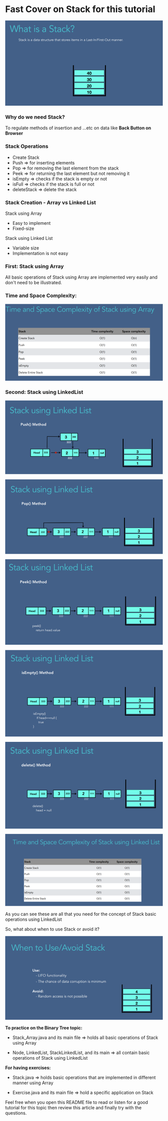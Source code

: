 # Fast Cover on Stack for this tutorial

![Screenshot](https://github.com/7amo10/Complete-Data-Structures-and-Algorithms-tutorial/blob/main/5.Stack/assests/1.What%20is%20Stack.png)

### Why do we need Stack?

To regulate methods of insertion and ...etc on data like **Back Button on Browser**

### Stack Operations
- Create Stack
- Push => for inserting elements
- Pop => for removing the last element from the stack
- Peek => for returning the last element but not removing it
- isEmpty => checks if the stack is empty or not
- isFull => checks if the stack is full or not
- deleteStack => delete the stack

### Stack Creation - Array vs Linked List
Stack using Array
- Easy to implement
- Fixed-size

Stack using Linked List
- Variable size
- Implementation is not easy

### First: Stack using **Array**

All basic operations of Stack using Array are implemented very easily and don't need to be illustrated. 

### Time and Space Complexity:

![Screenshot](https://github.com/7amo10/Complete-Data-Structures-and-Algorithms-tutorial/blob/main/5.Stack/assests/2.Complexity_Array.png)

### Second: Stack using **LinkedList**

![Screenshot](https://github.com/7amo10/Complete-Data-Structures-and-Algorithms-tutorial/blob/main/5.Stack/assests/3.Push_linkedList.png)

![Screenshot](https://github.com/7amo10/Complete-Data-Structures-and-Algorithms-tutorial/blob/main/5.Stack/assests/4.Pop_linkedList.png)

![Screenshot](https://github.com/7amo10/Complete-Data-Structures-and-Algorithms-tutorial/blob/main/5.Stack/assests/5.Peek_linkedList.png)

![Screenshot](https://github.com/7amo10/Complete-Data-Structures-and-Algorithms-tutorial/blob/main/5.Stack/assests/6.IsEmpty_linkedList.png)

![Screenshot](https://github.com/7amo10/Complete-Data-Structures-and-Algorithms-tutorial/blob/main/5.Stack/assests/7.Delete_linkedList.png)

![Screenshot](https://github.com/7amo10/Complete-Data-Structures-and-Algorithms-tutorial/blob/main/5.Stack/assests/8.Complexity_linkedList.png)

As you can see these are all that you need for the concept of Stack basic operations using LinkedList

So, what about when to use Stack or avoid it?

![Screenshot](https://github.com/7amo10/Complete-Data-Structures-and-Algorithms-tutorial/blob/main/5.Stack/assests/9.Use%26Avoid.png)

**To practice on the Binary Tree topic:**

- Stack_Array.java and its main file => holds all basic operations of Stack using Array

- Node, LinkedList, StackLinkedList, and its main => all contain basic operations of Stack using LinkedList

**For having exercises:**

- Stack.java => holds basic operations that are implemented in different manner using Array

- Exercise.java and its main file => hold a specific application on Stack

Feel free when you open this README file to read or listen for a good tutorial for this topic then review this article and finally try with the questions.
